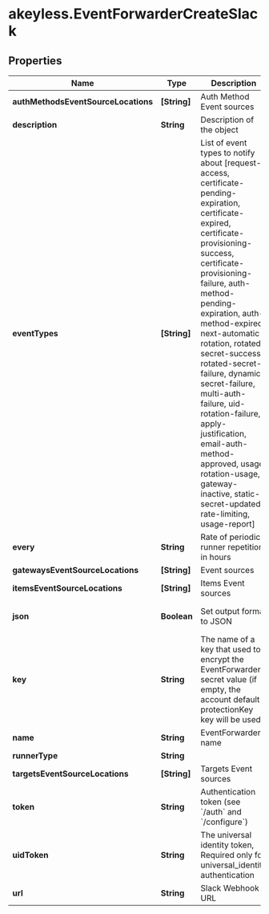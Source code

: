 # akeyless.EventForwarderCreateSlack

## Properties

Name | Type | Description | Notes
------------ | ------------- | ------------- | -------------
**authMethodsEventSourceLocations** | **[String]** | Auth Method Event sources | [optional] 
**description** | **String** | Description of the object | [optional] 
**eventTypes** | **[String]** | List of event types to notify about [request-access, certificate-pending-expiration, certificate-expired, certificate-provisioning-success, certificate-provisioning-failure, auth-method-pending-expiration, auth-method-expired, next-automatic-rotation, rotated-secret-success, rotated-secret-failure, dynamic-secret-failure, multi-auth-failure, uid-rotation-failure, apply-justification, email-auth-method-approved, usage, rotation-usage, gateway-inactive, static-secret-updated, rate-limiting, usage-report] | [optional] 
**every** | **String** | Rate of periodic runner repetition in hours | [optional] 
**gatewaysEventSourceLocations** | **[String]** | Event sources | 
**itemsEventSourceLocations** | **[String]** | Items Event sources | [optional] 
**json** | **Boolean** | Set output format to JSON | [optional] [default to false]
**key** | **String** | The name of a key that used to encrypt the EventForwarder secret value (if empty, the account default protectionKey key will be used) | [optional] 
**name** | **String** | EventForwarder name | 
**runnerType** | **String** |  | 
**targetsEventSourceLocations** | **[String]** | Targets Event sources | [optional] 
**token** | **String** | Authentication token (see &#x60;/auth&#x60; and &#x60;/configure&#x60;) | [optional] 
**uidToken** | **String** | The universal identity token, Required only for universal_identity authentication | [optional] 
**url** | **String** | Slack Webhook URL | 


